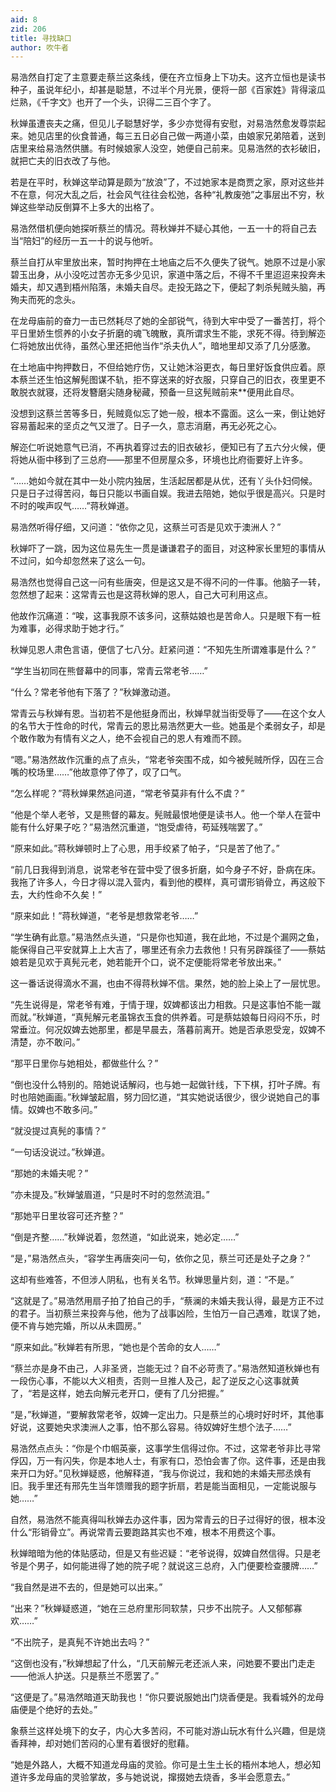 ```yaml
---
aid: 8
zid: 206
title: 寻找缺口
author: 吹牛者
---
```


易浩然自打定了主意要走蔡兰这条线，便在齐立恒身上下功夫。这齐立恒也是读书种子，虽说年纪小，却甚是聪慧，不过半个月光景，便将一部《百家姓》背得滚瓜烂熟，《千字文》也开了一个头，识得二三百个字了。

秋婵虽遭丧夫之痛，但见儿子聪慧好学，多少亦觉得有安慰，对易浩然愈发尊崇起来。她见店里的伙食普通，每三五日必自己做一两道小菜，由娘家兄弟陪着，送到店里来给易浩然供膳。有时候娘家人没空，她便自己前来。见易浩然的衣衫破旧，就把亡夫的旧衣改了与他。

若是在平时，秋婵这举动算是颇为“放浪”了，不过她家本是商贾之家，原对这些并不在意，何况大乱之后，社会风气往往会松弛，各种“礼教废弛”之事层出不穷，秋婵这些举动反倒算不上多大的出格了。

易浩然借机便向她探听蔡兰的情况。蒋秋婵并不疑心其他，一五一十的将自己去当“陪妇”的经历一五一十的说与他听。

蔡兰自打从牢里放出来，暂时拘押在土地庙之后不久便失了锐气。她原不过是小家碧玉出身，从小没吃过苦亦无多少见识，家道中落之后，不得不千里迢迢来投奔未婚夫，却又遇到梧州陷落，未婚夫自尽。走投无路之下，便起了刺杀髡贼头脑，再殉夫而死的念头。

在龙母庙前的奋力一击已然耗尽了她的全部锐气，待到大牢中受了一番苦打，将个平日里娇生惯养的小女子折磨的魂飞魄散，真所谓求生不能，求死不得。待到解迩仁将她放出优待，虽然心里还把他当作“杀夫仇人”，暗地里却又添了几分感激。

在土地庙中拘押数日，不但给她疗伤，又让她沐浴更衣，每日里好饭食供应着。原本蔡兰还生怕这解髡图谋不轨，拒不穿送来的好衣服，只穿自己的旧衣，夜里更不敢脱衣就寝，还将发簪磨尖随身秘藏，预备一旦这髡贼前来\*\*便用此自尽。

没想到这蔡兰苦等多日，髡贼竟似忘了她一般，根本不露面。这么一来，倒让她好容易蓄起来的坚贞之气又泄了。日子一久，意志消磨，再无必死之心。

解迩仁听说她意气已消，不再执着穿过去的旧衣破衫，便知已有了五六分火候，便将她从衙中移到了三总府――那里不但房屋众多，环境也比府衙要好上许多。

“……她如今就在其中一处小院内独居，生活起居都是从优，还有丫头仆妇伺候。只是日子过得苦闷，每日只能以书画自娱。我进去陪她，她似乎很是高兴。只是时不时的唉声叹气……”蒋秋婵道。

易浩然听得仔细，又问道：“依你之见，这蔡兰可否是见欢于澳洲人？”

秋婵吓了一跳，因为这位易先生一贯是谦谦君子的面目，对这种家长里短的事情从不过问，如今却忽然来了这么一句。

易浩然也觉得自己这一问有些唐突，但是这又是不得不问的一件事。他脑子一转，忽然想了起来：这常青云也是这蒋秋婵的恩人，自己大可利用这点。

他故作沉痛道：“唉，这事我原不该多问，这蔡姑娘也是苦命人。只是眼下有一桩为难事，必得求助于她才行。”

秋婵见恩人肃色言语，便信了七八分。赶紧问道：“不知先生所谓难事是什么？”

“学生当初同在熊督幕中的同事，常青云常老爷……”

“什么？常老爷他有下落了？”秋婵激动道。

常青云与秋婵有恩。当初若不是他挺身而出，秋婵早就当街受辱了――在这个女人的名节大于性命的时代，常青云的恩比易浩然更大一些。她虽是个柔弱女子，却是个敢作敢为有情有义之人，绝不会视自己的恩人有难而不顾。

“嗯。”易浩然故作沉重的点了点头，“常老爷突围不成，如今被髡贼所俘，囚在三合嘴的校场里……”他故意停了停了，叹了口气。

“怎么样呢？”蒋秋婵果然追问道，“常老爷莫非有什么不虞？”

“他是个举人老爷，又是熊督的幕友。髡贼最恨地便是读书人。他一个举人在营中能有什么好果子吃？”易浩然沉重道，“饱受虐待，苟延残喘罢了。”

“原来如此。”蒋秋婵顿时上了心思，用手绞紧了帕子，“只是苦了他了。”

“前几日我得到消息，说常老爷在营中受了很多折磨，如今身子不好，卧病在床。我拖了许多人，今日才得以混入营内，看到他的模样，真可谓形销骨立，再这般下去，大约性命不久矣！”

“原来如此！”蒋秋婵道，“老爷是想救常老爷……”

“学生确有此意。”易浩然点头道，“只是你也知道，我在此地，不过是个漏网之鱼，能保得自己平安就算上上大吉了，哪里还有余力去救他！只有另辟蹊径了――蔡姑娘若是见欢于真髡元老，她若能开个口，说不定便能将常老爷放出来。”

这一番话说得滴水不漏，也由不得蒋秋婵不信。果然，她的脸上染上了一层忧思。

“先生说得是，常老爷有难，于情于理，奴婢都该出力相救。只是这事怕不能一蹴而就。”秋婵道，“真髡解元老虽锦衣玉食的供养着。可是蔡姑娘每日闷闷不乐，时常垂泣。何况奴婢去她那里，都是早晨去，落暮前离开。她是否承恩受宠，奴婢不清楚，亦不敢问。”

“那平日里你与她相处，都做些什么？”

“倒也没什么特别的。陪她说话解闷，也与她一起做针线，下下棋，打叶子牌。有时也陪她画画。”秋婵皱起眉，努力回忆道，“其实她说话很少，很少说她自己的事情。奴婢也不敢多问。”

“就没提过真髡的事情？”

“一句话没说过。”秋婵道。

“那她的未婚夫呢？”

“亦未提及。”秋婵皱眉道，“只是时不时的忽然流泪。”

“那她平日里妆容可还齐整？”

“倒是齐整……”秋婵说着，忽然道，“如此说来，她必定……”

“是，”易浩然点头，“容学生再唐突问一句，依你之见，蔡兰可还是处子之身？”

这却有些难答，不但涉人阴私，也有关名节。秋婵思量片刻，道：“不是。”

“这就是了。”易浩然用扇子拍了拍自己的手，“蔡澜的未婚夫我认得，最是方正不过的君子。当初蔡兰来投奔与他，他为了战事凶险，生怕万一自己遇难，耽误了她，便不肯与她完婚，所以从未圆房。”

“原来如此。”秋婵若有所思，“她也是个苦命的女人……”

“蔡兰亦是身不由己，人非圣贤，岂能无过？自不必苛责了。”易浩然知道秋婵也有一段伤心事，不能以大义相责，否则一旦推人及己，起了逆反之心这事就黄了，“若是这样，她去向解元老开口，便有了几分把握。”

“是，”秋婵道，“要解救常老爷，奴婢一定出力。只是蔡兰的心境时好时坏，其他事好说，这要她央求澳洲人之事，怕不那么容易。待奴婢好生想个法子……”

易浩然点点头：“你是个巾帼英豪，这事学生信得过你。不过，这常老爷非比寻常俘囚，万一有闪失，你是本地人士，有家有口，恐怕会害了你。这件事，还是由我来开口为好。”见秋婵疑惑，他解释道，“我与你说过，我和她的未婚夫邢丞焕有旧。我手里还有邢先生当年馈赠我的题字折扇，若是能当面相见，一定能说服与她……”

自然，易浩然不能真得叫秋婵去办这件事，因为常青云的日子过得好的很，根本没什么“形销骨立”。再说常青云要跑路其实也不难，根本不用费这个事。

秋婵暗暗为他的体贴感动，但是又有些迟疑：“老爷说得，奴婢自然信得。只是老爷是个男子，如何能进得了她的院子呢？就说这三总府，入门便要检查腰牌……”

“我自然是进不去的，但是她可以出来。”

“出来？”秋婵疑惑道，“她在三总府里形同软禁，只步不出院子。人又郁郁寡欢……”

“不出院子，是真髡不许她出去吗？”

“这倒也没有，”秋婵想起了什么，“几天前解元老还派人来，问她要不要出门走走――他派人护送。只是蔡兰不愿罢了。”

“这便是了。”易浩然暗道天助我也！“你只要说服她出门烧香便是。我看城外的龙母庙便是个绝好的去处。”

象蔡兰这样处境下的女子，内心大多苦闷，不可能对游山玩水有什么兴趣，但是烧香拜神，却对她们苦闷的心里有着很好的慰藉。

“她是外路人，大概不知道龙母庙的灵验。你可是土生土长的梧州本地人，想必知道许多龙母庙的灵验掌故，多与她说说，撺掇她去烧香，多半会愿意去。”
